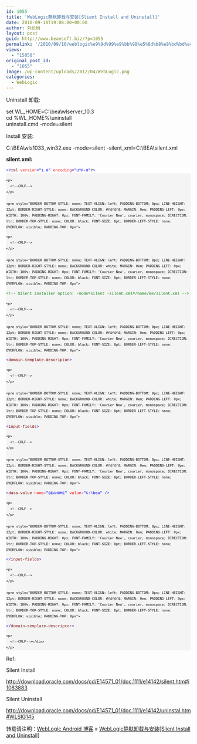 ```yaml
---
id: 1055
title: 'WebLogic静默卸载与安装[Slient Install and Uninstall]'
date: 2010-09-10T19:08:00+00:00
author: 刘长炯
layout: post
guid: http://www.beansoft.biz/?p=1055
permalink: '/2010/09/10/weblogic%e9%9d%99%e9%bb%98%e5%8d%b8%e8%bd%bd%e4%b8%8e%e5%ae%89%e8%a3%85slient-install-and-uninstall/'
views:
  - "15058"
original_post_id:
  - "1055"
image: /wp-content/uploads/2012/04/WebLogic.png
categories:
  - WebLogic
---
```

Uninstall 卸载:

set WL\_HOME=C:\bea\wlserver\_10.3   
cd %WL_HOME%\uninstall   
uninstall.cmd -mode=silent

Install 安装:

C:\BEA\wls1033\_win32.exe -mode=silent -silent\_xml=C:\BEA\silent.xml

**silent.xml:**

<div id="codeSnippetWrapper">
  <div style="BORDER-BOTTOM-STYLE: none; TEXT-ALIGN: left; PADDING-BOTTOM: 0px; LINE-HEIGHT: 12pt; BORDER-RIGHT-STYLE: none; BACKGROUND-COLOR: #f4f4f4; PADDING-LEFT: 0px; WIDTH: 100%; PADDING-RIGHT: 0px; FONT-FAMILY: 'Courier New', courier, monospace; DIRECTION: ltr; BORDER-TOP-STYLE: none; COLOR: black; FONT-SIZE: 8pt; BORDER-LEFT-STYLE: none; OVERFLOW: visible; PADDING-TOP: 0px" id="codeSnippet">
    <pre style="BORDER-BOTTOM-STYLE: none; TEXT-ALIGN: left; PADDING-BOTTOM: 0px; LINE-HEIGHT: 12pt; BORDER-RIGHT-STYLE: none; BACKGROUND-COLOR: white; MARGIN: 0em; PADDING-LEFT: 0px; WIDTH: 100%; PADDING-RIGHT: 0px; FONT-FAMILY: 'Courier New', courier, monospace; DIRECTION: ltr; BORDER-TOP-STYLE: none; COLOR: black; FONT-SIZE: 8pt; BORDER-LEFT-STYLE: none; OVERFLOW: visible; PADDING-TOP: 0px">
<span style="COLOR: #0000ff">&lt;?</span><span style="COLOR: #800000">xml</span> <span style="COLOR: #ff0000">version</span><span style="COLOR: #0000ff">="1.0"</span> <span style="COLOR: #ff0000">encoding</span><span style="COLOR: #0000ff">="UTF-8"</span>?<span style="COLOR: #0000ff">&gt;</span>
</pre>
    
    <p>
      <!--CRLF-->
    </p>
    
    <pre style="BORDER-BOTTOM-STYLE: none; TEXT-ALIGN: left; PADDING-BOTTOM: 0px; LINE-HEIGHT: 12pt; BORDER-RIGHT-STYLE: none; BACKGROUND-COLOR: #f4f4f4; MARGIN: 0em; PADDING-LEFT: 0px; WIDTH: 100%; PADDING-RIGHT: 0px; FONT-FAMILY: 'Courier New', courier, monospace; DIRECTION: ltr; BORDER-TOP-STYLE: none; COLOR: black; FONT-SIZE: 8pt; BORDER-LEFT-STYLE: none; OVERFLOW: visible; PADDING-TOP: 0px">
 
</pre>
    
    <p>
      <!--CRLF-->
    </p>
    
    <pre style="BORDER-BOTTOM-STYLE: none; TEXT-ALIGN: left; PADDING-BOTTOM: 0px; LINE-HEIGHT: 12pt; BORDER-RIGHT-STYLE: none; BACKGROUND-COLOR: white; MARGIN: 0em; PADDING-LEFT: 0px; WIDTH: 100%; PADDING-RIGHT: 0px; FONT-FAMILY: 'Courier New', courier, monospace; DIRECTION: ltr; BORDER-TOP-STYLE: none; COLOR: black; FONT-SIZE: 8pt; BORDER-LEFT-STYLE: none; OVERFLOW: visible; PADDING-TOP: 0px">
<span style="COLOR: #008000">&lt;!-- Silent installer option: -mode=silent -silent_xml=/home/me/silent.xml --&gt;</span>
</pre>
    
    <p>
      <!--CRLF-->
    </p>
    
    <pre style="BORDER-BOTTOM-STYLE: none; TEXT-ALIGN: left; PADDING-BOTTOM: 0px; LINE-HEIGHT: 12pt; BORDER-RIGHT-STYLE: none; BACKGROUND-COLOR: #f4f4f4; MARGIN: 0em; PADDING-LEFT: 0px; WIDTH: 100%; PADDING-RIGHT: 0px; FONT-FAMILY: 'Courier New', courier, monospace; DIRECTION: ltr; BORDER-TOP-STYLE: none; COLOR: black; FONT-SIZE: 8pt; BORDER-LEFT-STYLE: none; OVERFLOW: visible; PADDING-TOP: 0px">
<span style="COLOR: #0000ff">&lt;</span><span style="COLOR: #800000">domain-template-descriptor</span><span style="COLOR: #0000ff">&gt;</span> 
</pre>
    
    <p>
      <!--CRLF-->
    </p>
    
    <pre style="BORDER-BOTTOM-STYLE: none; TEXT-ALIGN: left; PADDING-BOTTOM: 0px; LINE-HEIGHT: 12pt; BORDER-RIGHT-STYLE: none; BACKGROUND-COLOR: white; MARGIN: 0em; PADDING-LEFT: 0px; WIDTH: 100%; PADDING-RIGHT: 0px; FONT-FAMILY: 'Courier New', courier, monospace; DIRECTION: ltr; BORDER-TOP-STYLE: none; COLOR: black; FONT-SIZE: 8pt; BORDER-LEFT-STYLE: none; OVERFLOW: visible; PADDING-TOP: 0px">
<span style="COLOR: #0000ff">&lt;</span><span style="COLOR: #800000">input-fields</span><span style="COLOR: #0000ff">&gt;</span> 
</pre>
    
    <p>
      <!--CRLF-->
    </p>
    
    <pre style="BORDER-BOTTOM-STYLE: none; TEXT-ALIGN: left; PADDING-BOTTOM: 0px; LINE-HEIGHT: 12pt; BORDER-RIGHT-STYLE: none; BACKGROUND-COLOR: #f4f4f4; MARGIN: 0em; PADDING-LEFT: 0px; WIDTH: 100%; PADDING-RIGHT: 0px; FONT-FAMILY: 'Courier New', courier, monospace; DIRECTION: ltr; BORDER-TOP-STYLE: none; COLOR: black; FONT-SIZE: 8pt; BORDER-LEFT-STYLE: none; OVERFLOW: visible; PADDING-TOP: 0px">
   <span style="COLOR: #0000ff">&lt;</span><span style="COLOR: #800000">data-value</span> <span style="COLOR: #ff0000">name</span><span style="COLOR: #0000ff">="BEAHOME"</span> <span style="COLOR: #ff0000">value</span><span style="COLOR: #0000ff">="C:\bea"</span> <span style="COLOR: #0000ff">/&gt;</span> 
</pre>
    
    <p>
      <!--CRLF-->
    </p>
    
    <pre style="BORDER-BOTTOM-STYLE: none; TEXT-ALIGN: left; PADDING-BOTTOM: 0px; LINE-HEIGHT: 12pt; BORDER-RIGHT-STYLE: none; BACKGROUND-COLOR: white; MARGIN: 0em; PADDING-LEFT: 0px; WIDTH: 100%; PADDING-RIGHT: 0px; FONT-FAMILY: 'Courier New', courier, monospace; DIRECTION: ltr; BORDER-TOP-STYLE: none; COLOR: black; FONT-SIZE: 8pt; BORDER-LEFT-STYLE: none; OVERFLOW: visible; PADDING-TOP: 0px">
<span style="COLOR: #0000ff">&lt;/</span><span style="COLOR: #800000">input-fields</span><span style="COLOR: #0000ff">&gt;</span> 
</pre>
    
    <p>
      <!--CRLF-->
    </p>
    
    <pre style="BORDER-BOTTOM-STYLE: none; TEXT-ALIGN: left; PADDING-BOTTOM: 0px; LINE-HEIGHT: 12pt; BORDER-RIGHT-STYLE: none; BACKGROUND-COLOR: #f4f4f4; MARGIN: 0em; PADDING-LEFT: 0px; WIDTH: 100%; PADDING-RIGHT: 0px; FONT-FAMILY: 'Courier New', courier, monospace; DIRECTION: ltr; BORDER-TOP-STYLE: none; COLOR: black; FONT-SIZE: 8pt; BORDER-LEFT-STYLE: none; OVERFLOW: visible; PADDING-TOP: 0px">
<span style="COLOR: #0000ff">&lt;/</span><span style="COLOR: #800000">domain-template-descriptor</span><span style="COLOR: #0000ff">&gt;</span>
</pre>
    
    <p>
      <!--CRLF--></div>
    </p>
  </div>
  
  <p>
    Ref:
  </p>
  
  <p>
    Silent Install
  </p>
  
  <p>
    <a href="http://download.oracle.com/docs/cd/E14571_01/doc.1111/e14142/silent.htm#i1083883" title="http://download.oracle.com/docs/cd/E14571_01/doc.1111/e14142/silent.htm#i1083883">http://download.oracle.com/docs/cd/E14571_01/doc.1111/e14142/silent.htm#i1083883</a>
  </p>
  
  <p>
    Silent Uninstall
  </p>
  
  <p>
    <a href="http://download.oracle.com/docs/cd/E14571_01/doc.1111/e14142/uninstal.htm#WLSIG145">http://download.oracle.com/docs/cd/E14571_01/doc.1111/e14142/uninstal.htm#WLSIG145</a>
  </p>
  
  <p>
    转载请注明：<a href="http://www.beansoft.biz">WebLogic Android 博客</a> &raquo; <a href="http://www.beansoft.biz/2010/09/10/weblogic%e9%9d%99%e9%bb%98%e5%8d%b8%e8%bd%bd%e4%b8%8e%e5%ae%89%e8%a3%85slient-install-and-uninstall/">WebLogic静默卸载与安装[Slient Install and Uninstall]</a>
  </p>
